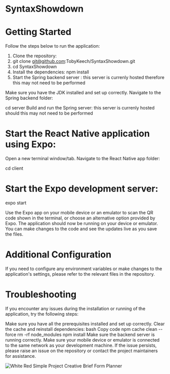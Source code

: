 # SyntaxShowdown

# Getting Started
Follow the steps below to run the application:

1) Clone the repository:
2) git clone git@github.com:TobyKeech/SyntaxShowdown.git
3) cd SyntaxShowdown
4) Install the dependencies: npm install
5) Start the Spring backend server : this server is currenly hosted therefore this may not need to be performed

Make sure you have the JDK installed and set up correctly.
Navigate to the Spring backend folder:

cd server
Build and run the Spring server: this server is currenly hosted should this may not need to be performed

# Start the React Native application using Expo:

Open a new terminal window/tab.
Navigate to the React Native app folder:

cd client

# Start the Expo development server:

expo start

Use the Expo app on your mobile device or an emulator to scan the QR code shown in the terminal, or choose an alternative option provided by Expo.
The application should now be running on your device or emulator. You can make changes to the code and see the updates live as you save the files.

# Additional Configuration
If you need to configure any environment variables or make changes to the application's settings, please refer to the relevant files in the repository.

# Troubleshooting
If you encounter any issues during the installation or running of the application, try the following steps:

Make sure you have all the prerequisites installed and set up correctly.
Clear the cache and reinstall dependencies:
bash
Copy code
npm cache clean --force
rm -rf node_modules
npm install
Make sure the backend server is running correctly.
Make sure your mobile device or emulator is connected to the same network as your development machine.
If the issue persists, please raise an issue on the repository or contact the project maintainers for assistance.

![White Red Simple Project Creative Brief Form Planner](https://github.com/TobyKeech/SyntaxShowdown/assets/124391586/11ed452a-8dc7-4872-8264-c388ee5cbe29)
